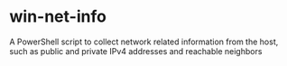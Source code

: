 # win-net-info
A PowerShell script to collect network related information from the host, such as public and private IPv4 addresses and reachable neighbors
